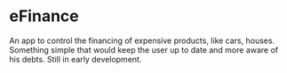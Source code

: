 # eFinance
An app to control the financing of expensive products, like cars, houses. Something simple that would keep the user up to date and more aware of his debts. Still in early development.
